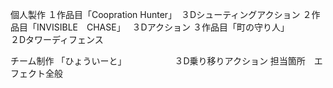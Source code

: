 個人製作
１作品目「Coopration Hunter」　３Dシューティングアクション
２作品目「INVISIBLE　CHASE」　 ３Dアクション
３作品目「町の守り人」　　　　　２Dタワーディフェンス

チーム制作
「ひょういーと」　　　　　　３D乗り移りアクション
担当箇所　エフェクト全般
